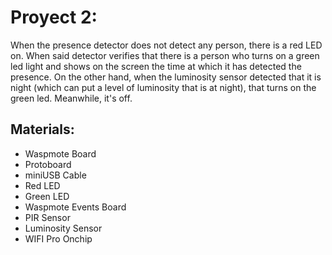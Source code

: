# Proyect 2: 

When the presence detector does not detect any person, there is a red LED on. When said detector verifies that there is a person who turns on a green led light and shows on the screen the time at which it has detected the presence.
On the other hand, when the luminosity sensor detected that it is night (which can put a level of luminosity that is at night), that turns on the green led. Meanwhile, it's off.


## Materials:

- Waspmote Board
- Protoboard
- miniUSB Cable
- Red LED
- Green LED
- Waspmote Events Board
- PIR Sensor
- Luminosity Sensor
- WIFI Pro Onchip

